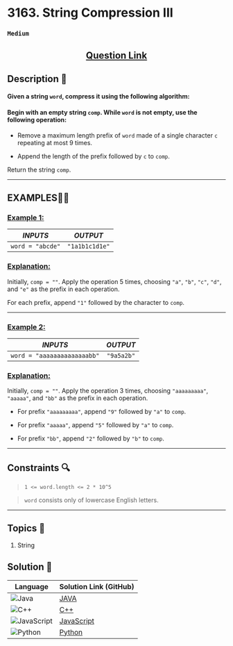 # 3163. String Compression III

### `Medium`


<h2 align="center">
<a href="https://leetcode.com/problems/string-compression-iii/description/?envType=daily-question&envId=2024-11-04"><strong>Question Link</strong></a>
</h2>


## Description 📑

#### Given a string `word`, compress it using the following algorithm:

#### Begin with an empty string `comp`. While `word` is not empty, use the following operation:

- Remove a maximum length prefix of `word` made of a single character `c` repeating at most 9 times.

- Append the length of the prefix followed by `c` to `comp`.

Return the string `comp`.

---

## **EXAMPLES**💫✨ </br>

<h3>

<ins>**Example 1**:</ins> </br>


| _INPUTS_ | _OUTPUT_ |
| :-----------: | :-----------: |
| `word = "abcde"` | `"1a1b1c1d1e"` |

</h3>

<h3>
<ins>Explanation:</ins>
</h3>

Initially, `comp = ""`. Apply the operation 5 times, choosing `"a"`, `"b"`, `"c"`, `"d"`, and `"e"` as the prefix in each operation.

For each prefix, append `"1"` followed by the character to `comp`.

____
<h3>

<ins>**Example 2**:</ins> </br>

| _INPUTS_ | _OUTPUT_ |
| :-----------: | :-----------: |
| `word = "aaaaaaaaaaaaaabb"` | `"9a5a2b"` |

</h3>

<h3>
<ins>Explanation:</ins>
</h3>

Initially, `comp = ""`. Apply the operation 3 times, choosing `"aaaaaaaaa"`, `"aaaaa"`, and `"bb"` as the prefix in each operation.

- For prefix `"aaaaaaaaa"`, append `"9"` followed by `"a"` to `comp`.

- For prefix `"aaaaa"`, append `"5"` followed by `"a"` to `comp`.

- For prefix `"bb"`, append `"2"` followed by `"b"` to `comp`.



___

## Constraints 🔍

> `1 <= word.length <= 2 * 10^5`</br>

> `word` consists only of lowercase English letters.

___

## Topics 📝

1. String


## Solution 📃

|  Language   |  Solution Link (GitHub) |
| ------------- | ------------- |
|  ![Java](https://img.shields.io/badge/java-%23ED8B00.svg?style=flat&logo=openjdk&logoColor=white)  | [JAVA](https://github.com/Purnima47/Leetcode-Solutions/blob/main/%F0%9F%9F%A1%20Medium/3163%20-%20String%20Compression%20III/_3163StringCompressionIII.java) |
|  ![C++](https://img.shields.io/badge/c++-%2300599C.svg?style=plastic&logo=c%2B%2B&logoColor=white)  | [C++](https://github.com/Purnima47/Leetcode-Solutions/blob/main/%F0%9F%9F%A1%20Medium/3163%20-%20String%20Compression%20III/_3163StringCompressionIII.cpp)  |
|  ![JavaScript](https://img.shields.io/badge/javascript-%23323330.svg?style=flat&logo=javascript&logoColor=%23F7DF1E)  | [JavaScript](https://github.com/Purnima47/Leetcode-Solutions/blob/main/%F0%9F%9F%A1%20Medium/3163%20-%20String%20Compression%20III/_3163StringCompressionIII.js) |
|![Python](https://img.shields.io/badge/python-3670A0?style=plastic&logo=python&logoColor=ffdd54)| [Python](https://github.com/Purnima47/Leetcode-Solutions/blob/main/%F0%9F%9F%A1%20Medium/3163%20-%20String%20Compression%20III/_3163StringCompressionIII.py) |